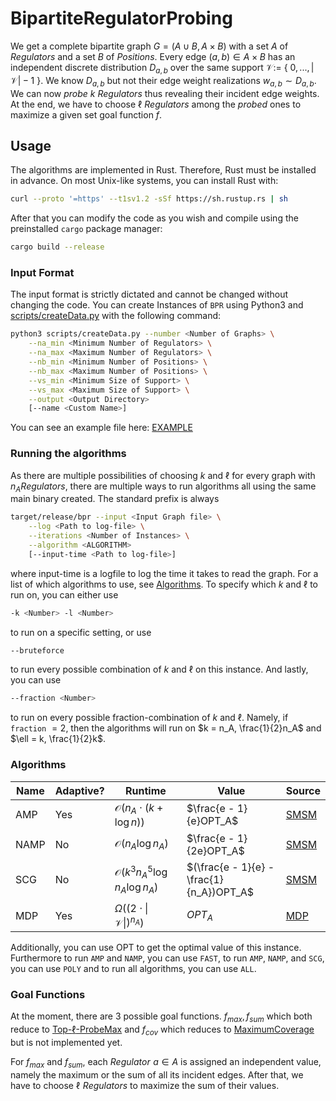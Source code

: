 # BipartiteRegulatorProbing

We get a complete bipartite graph $G = (A \cup B, A \times B)$ with a set $A$ of $\mathit{Regulators}$ and a set $B$ of $\mathit{Positions}$. Every edge $(a,b) \in A \times B$ has an independent discrete distribution $D_{a,b}$ over the same support $\mathcal{V} :=$ { $0,...,|\mathcal{V}| - 1$ }. We know $D_{a,b}$ but not their edge weight realizations $w_{a,b} \sim D_{a,b}$. We can now $\mathit{probe}$ $k$ $\mathit{Regulators}$ thus revealing their incident edge weights. At the end, we have to choose $\ell$ $\mathit{Regulators}$ among the $\mathit{probed}$ ones to maximize a given set goal function $f$.

## Usage

The algorithms are implemented in Rust. Therefore, Rust must be installed in advance. On most Unix-like systems, you can install Rust with:
```bash
curl --proto '=https' --t1sv1.2 -sSf https://sh.rustup.rs | sh
```
After that you can modify the code as you wish and compile using the preinstalled `cargo` package manager:
```bash
cargo build --release
```

### Input Format

The input format is strictly dictated and cannot be changed without changing the code. You can create Instances of `BPR` using Python3 and [scripts/createData.py](scripts/createData.py) with the following command:
```bash
python3 scripts/createData.py --number <Number of Graphs> \
    --na_min <Minimum Number of Regulators> \
    --na_max <Maximum Number of Regulators> \
    --nb_min <Minimum Number of Positions> \
    --nb_max <Maximum Number of Positions> \
    --vs_min <Minimum Size of Support> \
    --vs_max <Maximum Size of Support> \
    --output <Output Directory> 
    [--name <Custom Name>]
```
You can see an example file here: [EXAMPLE](EXAMPLE)

### Running the algorithms
As there are multiple possibilities of choosing $k$ and $\ell$ for every graph with $n_A \mathit{Regulators}$, there are multiple ways to run algorithms all using the same main binary created.
The standard prefix is always
```bash
target/release/bpr --input <Input Graph file> \
    --log <Path to log-file> \
    --iterations <Number of Instances> \
    --algorithm <ALGORITHM> 
    [--input-time <Path to log-file>]
```
where input-time is a logfile to log the time it takes to read the graph. For a list of which algorithms to use, see [Algorithms](#algorithms). To specify which $k$ and $\ell$ to run on, you can either use 
```bash
-k <Number> -l <Number>
```
to run on a specific setting, or use 
```bash
--bruteforce
```
to run every possible combination of $k$ and $\ell$ on this instance. And lastly, you can use
```bash
--fraction <Number>
```
to run on every possible fraction-combination of $k$ and $\ell$. Namely, if `fraction` $= 2$, then the algorithms will run on $k = n_A, \frac{1}{2}n_A$ and $\ell = k, \frac{1}{2}k$.



<a name="algorithms" ></a>
### Algorithms

Name | Adaptive? | Runtime | Value | Source
--- | --- | --- | --- | ---
AMP | Yes | $\mathcal{O}(n_A \cdot (k + \log n))$ | $\frac{e - 1}{e}OPT_A$ | [SMSM](https://arxiv.org/abs/0908.2788)
NAMP | No | $\mathcal{O}(n_A\log n_A)$ | $\frac{e - 1}{2e}OPT_A$ | [SMSM](https://arxiv.org/abs/0908.2788)
SCG | No | $\mathcal{O}(k^3n_A^5\log n_A\log n_A)$ | $(\frac{e - 1}{e} - \frac{1}{n_A})OPT_A$ | [SMSM](https://arxiv.org/abs/0908.2788)
MDP | Yes | $\Omega((2 \cdot \|\mathcal{V}\|)^{n_A})$ | $OPT_A$ | [MDP](https://en.wikipedia.org/wiki/Markov_decision_process)

Additionally, you can use OPT to get the optimal value of this instance. Furthermore to run `AMP` and `NAMP`, you can use `FAST`, to run `AMP`, `NAMP`, and `SCG`, you can use `POLY` and to run all algorithms, you can use `ALL`. 

### Goal Functions
At the moment, there are $3$ possible goal functions. $f_{max}, f_{sum}$ which both reduce to [Top-$\ell$-ProbeMax](https://arxiv.org/pdf/2007.13121.pdf) and $f_{cov}$ which reduces to [MaximumCoverage](https://en.wikipedia.org/wiki/Maximum_coverage_problem) but is not implemented yet.

For $f_{max}$ and $f_{sum}$, each $\mathit{Regulator }\,\, a \in A$ is assigned an independent value, namely the maximum or the sum of all its incident edges. After that, we have to choose $\ell \,\,\mathit{Regulators}$ to maximize the sum of their values. 